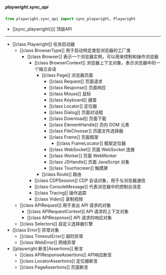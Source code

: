 ##### playwright.sync_api
```python
from playwright.sync_api import sync_playwright, Playwright
```
- [[sync_playwright()]]  顶层API
---
- [[class Playwright]]  任务启动器
	- [[class BrowserType]]  用于启动特定类型浏览器的工厂类
		- [[class Browser]]  表示一个浏览器实例，可以用来控制和操作浏览器
			- [[class BrowserContext]] 浏览器上下文对象，表示浏览器中的一个独立会话
				- [[class Page]] 浏览器页面
					- [[class Request]] 页面请求
					- [[class Response]] 页面响应
					- [[class Mouse]]  鼠标
					- [[class Keyboard]]  键盘
					- [[class Locator]]  定位器
					- [[class Dialog]] 页面对话框
					- [[class Download]] 页面下载
					- [[class ElementHandle]] 页内 DOM 元素
					- [[class FileChooser]] 页面文件选择器
					- [[class Frame]] 页面框架
						- [[class FrameLocator]] 框架定位器
					- [[class WebSocket]] 页面 WebSocket 连接
					- [[class Worker]] 页面 WebWorker
					- [[class JSHandle]] 页面 JavaScript 对象
					- [[class Touchscreen]] 触摸屏
				- [[class Route]] 路由
			- [[class CDPSession]]  CDP 会话对象，用于与浏览器通信
			- [[class ConsoleMessage]] 代表浏览器中的控制台消息
			- [[class Tracing]] 操作追踪
			- [[class Video]] 录制视频
	- [[class APIRequest]]  用于发出 API 请求的对象
		- [[class APIRequestContext]] API 请求的上下文对象
		- [[class APIResponse]] API 请求的响应对象
	- [[class Selectors]] 自定义选择器引擎
- [[class Error]] 异常对象
	- [[class TimeoutError]] 超时异常
	- [[class WebError]] 网络异常
- [[playwright.断言|Assertions]] 断言
	- [[class APIResponseAssertions]] API响应断言
	- [[class LocatorAssertions]] 定位器断言
	- [[class PageAssertions]] 页面断言


